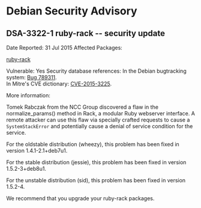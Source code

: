 
Debian Security Advisory
========================


DSA-3322-1 ruby-rack -- security update
---------------------------------------



Date Reported:
31 Jul 2015
Affected Packages:

[ruby-rack](https://packages.debian.org/src:ruby-rack)

Vulnerable:
Yes
Security database references:
In the Debian bugtracking system: [Bug 789311](https://bugs.debian.org/cgi-bin/bugreport.cgi?bug=789311).  
In Mitre's CVE dictionary: [CVE-2015-3225](https://security-tracker.debian.org/tracker/CVE-2015-3225).  

More information:

Tomek Rabczak from the NCC Group discovered a flaw in the
normalize\_params() method in Rack, a modular Ruby webserver interface.
A remote attacker can use this flaw via specially crafted requests to
cause a `SystemStackError` and potentially cause a denial of service
condition for the service.


For the oldstable distribution (wheezy), this problem has been fixed
in version 1.4.1-2.1+deb7u1.


For the stable distribution (jessie), this problem has been fixed in
version 1.5.2-3+deb8u1.


For the unstable distribution (sid), this problem has been fixed in
version 1.5.2-4.


We recommend that you upgrade your ruby-rack packages.





